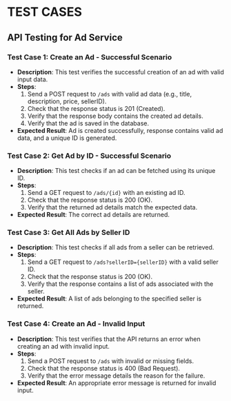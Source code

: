 # TEST CASES

## API Testing for Ad Service

### Test Case 1: Create an Ad - Successful Scenario
- **Description**: This test verifies the successful creation of an ad with valid input data.
- **Steps**:
  1. Send a POST request to `/ads` with valid ad data (e.g., title, description, price, sellerID).
  2. Check that the response status is 201 (Created).
  3. Verify that the response body contains the created ad details.
  4. Verify that the ad is saved in the database.
- **Expected Result**: Ad is created successfully, response contains valid ad data, and a unique ID is generated.

### Test Case 2: Get Ad by ID - Successful Scenario
- **Description**: This test checks if an ad can be fetched using its unique ID.
- **Steps**:
  1. Send a GET request to `/ads/{id}` with an existing ad ID.
  2. Check that the response status is 200 (OK).
  3. Verify that the returned ad details match the expected data.
- **Expected Result**: The correct ad details are returned.

### Test Case 3: Get All Ads by Seller ID
- **Description**: This test checks if all ads from a seller can be retrieved.
- **Steps**:
  1. Send a GET request to `/ads?sellerID={sellerID}` with a valid seller ID.
  2. Check that the response status is 200 (OK).
  3. Verify that the response contains a list of ads associated with the seller.
- **Expected Result**: A list of ads belonging to the specified seller is returned.

### Test Case 4: Create an Ad - Invalid Input
- **Description**: This test verifies that the API returns an error when creating an ad with invalid input.
- **Steps**:
  1. Send a POST request to `/ads` with invalid or missing fields.
  2. Check that the response status is 400 (Bad Request).
  3. Verify that the error message details the reason for the failure.
- **Expected Result**: An appropriate error message is returned for invalid input.
